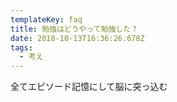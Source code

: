 ```yaml
---
templateKey: faq
title: 勉強はどうやって勉強した？
date: 2018-10-13T16:36:26.678Z
tags:
  - 考え
---
```

全てエピソード記憶にして脳に突っ込む

